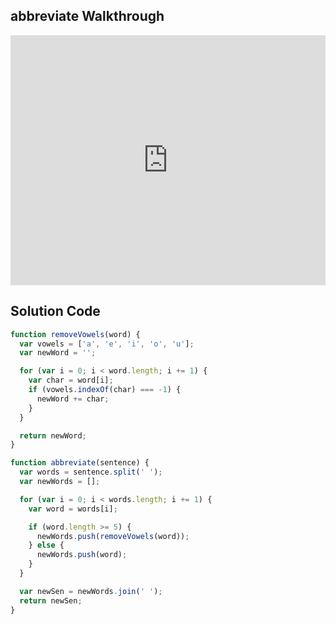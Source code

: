 ## abbreviate Walkthrough

<iframe src="https://player.vimeo.com/video/214906790" width="100%" height="400" frameborder="0" webkitallowfullscreen mozallowfullscreen allowfullscreen></iframe>

## Solution Code

```js
function removeVowels(word) {
  var vowels = ['a', 'e', 'i', 'o', 'u'];
  var newWord = '';

  for (var i = 0; i < word.length; i += 1) {
    var char = word[i];
    if (vowels.indexOf(char) === -1) {
      newWord += char;
    }
  }

  return newWord;
}

function abbreviate(sentence) {
  var words = sentence.split(' ');
  var newWords = [];

  for (var i = 0; i < words.length; i += 1) {
    var word = words[i];

    if (word.length >= 5) {
      newWords.push(removeVowels(word));
    } else {
      newWords.push(word);
    }
  }

  var newSen = newWords.join(' ');
  return newSen;
}

```
